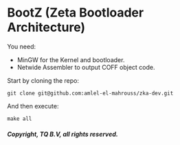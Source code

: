 # BootZ (Zeta Bootloader Architecture)

You need:

- MinGW for the Kernel and bootloader.
- Netwide Assembler to output COFF object code.

Start by cloning the repo:

```
git clone git@github.com:amlel-el-mahrouss/zka-dev.git
```

And then execute:

```
make all
```

##### Copyright, TQ B.V, all rights reserved.
